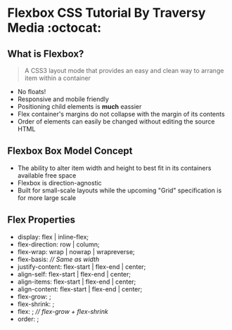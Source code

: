 # Flexbox CSS Tutorial By Traversy Media :octocat:

## What is Flexbox?
 >  A CSS3 layout mode that provides an easy and clean way to arrange item within a container

 - No floats!
 - Responsive and mobile friendly
 - Positioning child elements is __much__ eassier
 - Flex container's margins do not collapse with the margin of its contents
 - Order of elements can easily be changed without editing the source HTML

## Flexbox Box Model Concept

 - The ability to alter item width and height to best fit in its containers available free space
 - Flexbox is direction-agnostic 
 - Built for small-scale layouts while the upcoming "Grid" specification is for more large scale

## Flex Properties
 - display: flex | inline-flex;
 - flex-direction: row | column;
 - flex-wrap: wrap | nowrap | wrapreverse;
 - flex-basis: <length> _// Same as width_
 - justify-content: flex-start | flex-end | center;
 - align-self: flex-start | flex-end | center;
 - align-items: flex-start | flex-end | center;
 - align-content: flex-start | flex-end | center;
 - flex-grow: <number>;
 - flex-shrink: <number>;
 - flex: <integer>; _// flex-grow + flex-shrink_
 - order: <integer>;
